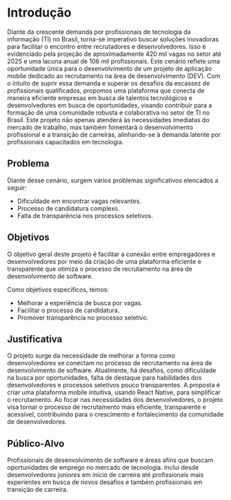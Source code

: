# Introdução

Diante da crescente demanda por profissionais de tecnologia da informação (TI) no Brasil, torna-se imperativo buscar soluções inovadoras para facilitar o encontro entre recrutadores e desenvolvedores. Isso é evidenciado pela projeção de aproximadamente 420 mil vagas no setor até 2025 e uma lacuna anual de 106 mil profissionais. Este cenário reflete uma oportunidade única para o desenvolvimento de um projeto de aplicação mobile dedicado ao recrutamento na área de desenvolvimento (DEV). Com o intuito de suprir essa demanda e superar os desafios da escassez de profissionais qualificados, propomos uma plataforma que conecta de maneira eficiente empresas em busca de talentos tecnológicos e desenvolvedores em busca de oportunidades, visando contribuir para a formação de uma comunidade robusta e colaborativa no setor de TI no Brasil. Este projeto não apenas atenderá às necessidades imediatas do mercado de trabalho, mas também fomentará o desenvolvimento profissional e a transição de carreiras, alinhando-se à demanda latente por profissionais capacitados em tecnologia.

## Problema

Diante desse cenário, surgem vários problemas significativos elencados a seguir:

* Dificuldade em encontrar vagas relevantes.
* Processo de candidatura complexo.
* Falta de transparência nos processos seletivos.

## Objetivos

O objetivo geral deste projeto é facilitar a conexão entre empregadores e desenvolvedores por meio da criação de uma plataforma eficiente e transparente que otimiza o processo de recrutamento na área de desenvolvimento de software.

Como objetivos específicos, temos:

* Melhorar a experiência de busca por vagas.
* Facilitar o processo de candidatura.
* Promover transparência no processo seletivo.

## Justificativa

O projeto surge da necessidade de melhorar a forma como desenvolvedores se conectam no processo de recrutamento na área de desenvolvimento de software. Atualmente, há desafios, como dificuldade na busca por oportunidades, falta de destaque para habilidades dos desenvolvedores e processos seletivos pouco transparentes. A proposta é criar uma plataforma mobile intuitiva, usando React Native, para simplificar o recrutamento. Ao focar nas necessidades dos desenvolvedores, o projeto visa tornar o processo de recrutamento mais eficiente, transparente e acessível, contribuindo para o crescimento e fortalecimento da comunidade de desenvolvedores.

## Público-Alvo

Profissionais de desenvolvimento de software e áreas afins que buscam oportunidades de emprego no mercado de tecnologia. Inclui desde desenvolvedores juniores em início de carreira até profissionais mais experientes em busca de novos desafios e também profissionais em transição de carreira. 
